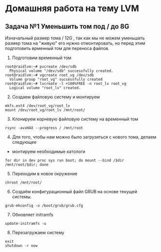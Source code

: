 # Домашняя работа на тему LVM
## Задача №1 Уменьшить том под / до 8G
Изначальный размер тома / 12G , так как мы не можем уменьшать размер тома на "живую" его нужно отмонтировать, но перед этим подготовить врменный том для переноса файлов.
1. Подготовим временный том
```
root@raidlvm:~# pvcreate /dev/sdb
  Physical volume "/dev/sdb" successfully created.
root@raidlvm:~# vgcreate root_vg /dev/sdb
  Volume group "root_vg" successfully created
root@raidlvm:~# lvcreate -l +100%FREE -n root_lv root_vg
  Logical volume "root_lv" created.
```
2. Создаем файловую систему и монтируем
```
mkfs.ext4 /dev/root_vg/root_lv
mount /dev/root_vg/root_lv /mnt/root/
```
3. Клонируем корневую файловую систему на временный том
```
rsync -avxHAX --progress / /mnt/root
```
4. Для того, чтобы нам можно было загрузиться с нового тома, делаем следующее
- монтируем необходимые катологи
```
for dir in dev proc sys run boot; do mount --bind /$dir /mnt/root/$dir; done
```
5. Переходим в новое окружение
```
chroot /mnt/root/
```
6. Создаём конфигурационный файл GRUB на основе текущей системы.
```
grub-mkconfig -o /boot/grub/grub.cfg
```
7. Обновляет initramfs
```
update-initramfs -u
```
8. Перезагружаем систему
```
exit
shutdown -r now
```
